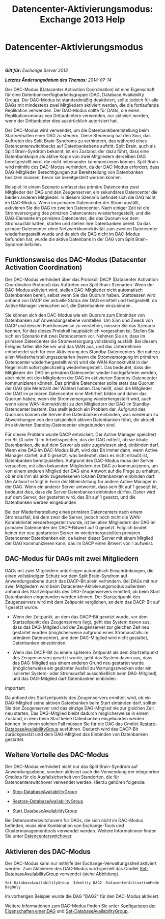 ﻿---
title: 'Datencenter-Aktivierungsmodus: Exchange 2013 Help'
TOCTitle: Datencenter-Aktivierungsmodus
ms:assetid: 57e4bf22-eeae-42a5-beb3-d68d06489592
ms:mtpsurl: https://technet.microsoft.com/de-de/library/Dd979790(v=EXCHG.150)
ms:contentKeyID: 50475729
ms.date: 05/22/2018
mtps_version: v=EXCHG.150
ms.translationtype: MT
---

# Datencenter-Aktivierungsmodus

 

_**Gilt für:** Exchange Server 2013_

_**Letztes Änderungsdatum des Themas:** 2014-07-14_

Der DAC-Modus (Datacenter Activation Coordination) ist eine Eigenschaft für eine Datenbankverfügbarkeitsgruppe (DAG, Database Availability Group). Der DAC-Modus ist standardmäßig deaktiviert, sollte jedoch für alle DAGs mit mindestens zwei Mitgliedern aktiviert werden, die die fortlaufende Replikation verwenden. Der DAC-Modus sollte für DAGs, die einen Replikationsmodus von Drittanbietern verwenden, nur aktiviert werden, wenn der Drittanbieter dies ausdrücklich autorisiert hat.

Der DAC-Modus wird verwendet, um die Datenbankbereitstellung beim Startverhalten einer DAG zu steuern. Diese Steuerung hat den Sinn, das Auftreten des Split Brain-Syndroms zu verhindern, das während eines Datencenterswitchbacks auf Datenbankebene auftritt. Split Brain, auch als Split Brain-Syndrom bekannt, ist ein Zustand, der dazu führt, dass eine Datenbankkopie als aktive Kopie von zwei Mitgliedern derselben DAG bereitgestellt wird, die nicht miteinander kommunizieren können. Split Brain wird mithilfe des DAC-Modus verhindert, da der DAC-Modus erfordert, dass DAG-Mitglieder Berechtigungen zur Bereitstellung von Datenbanken besitzen müssen, bevor sie bereitgestellt werden können.

Beispiel: In einem Szenario umfasst das primäre Datencenter zwei Mitglieder der DAG und den Zeugenserver, ein sekundäres Datencenter die beiden anderen Mitglieder. In diesem Szenario befindet sich die DAG nicht im DAC-Modus. Wenn im primären Datencenter der Strom ausfällt, aktivieren Sie die DAG im zweiten Datencenter. Nach einiger Zeit ist die Stromversorgung des primären Datencenters wiederhergestellt, und die DAG-Elemente im primären Datencenter, die das Quorum vor dem Stromausfall hatten, starten und stellen ihre Datenbanken bereit. Da das primäre Datencenter ohne Netzwerkkonnektivität zum zweiten Datencenter wiederhergestellt wurde und da sich die DAG nicht im DAC-Modus befunden hat, wurde die aktive Datenbank in der DAG vom Split Brain-Syndrom befallen.

## Funktionsweise des DAC-Modus (Datacenter Activation Coordination)

Der DAC-Modus verhindert über das Protokoll DACP (Datacenter Activation Coordination Protocol) das Auftreten von Split Brain-Szenarien. Wenn der DAC-Modus aktiviert wird, stellen DAG-Mitglieder nicht automatisch Datenbanken bereit, selbst wenn Sie das Quorum haben. Stattdessen wird anhand von DACP der aktuelle Status der DAG ermittelt und festgestellt, ob Active Manager versuchen soll, die Datenbanken einzubinden.

Sie können sich den DAC-Modus wie ein Quorum zum Einbinden von Datenbanken auf Anwendungsebene vorstellen. Um Sinn und Zweck von DACP und dessen Funktionsweise zu verstehen, müssen Sie das Szenario kennen, für das dieses Protokoll hauptsächlich vorgesehen ist. Stellen Sie sich ein Szenario mit zwei Datencentern vor. Nehmen Sie an, dass im primären Datencenter die Stromversorgung vollständig ausfällt. Bei diesem Ereignis fallen alle Server und das WAN aus, und das Unternehmen entscheidet sich für eine Aktivierung des Standby-Datencenters. Bei nahezu allen Wiederherstellungsszenarien (wenn die Stromversorgung im primären Datencenter wiederhergestellt wird) wird die WAN-Konnektivität in der Regel nicht sofort gleichzeitig wiederhergestellt. Das bedeutet, dass die Mitglieder der DAG im primären Datencenter wieder hochgefahren werden, aber nicht mit den Mitgliedern der DAG im aktivierten Standby-Datencenter kommunizieren können. Das primäre Datencenter sollte stets das Quorum der DAG (die Mehrzahl der Wähler) haben. Das heißt, dass die Mitglieder der DAG im primären Datencenter eine Mehrheit bilden und daher das Quorum haben, wenn die Stromversorgung wiederhergestellt wird, auch wenn keine WAN-Konnektivität zu den Mitgliedern der DAG im Standby-Datencenter besteht. Das stellt jedoch ein Problem dar. Aufgrund des Quorums können die Server ihre Datenbanken einbinden, was wiederum zu Abweichungen von den tatsächlich aktiven Datenbanken führt, die aktuell im aktivierten Standby-Datencenter eingebunden sind.

Für dieses Problem wurde DACP entwickelt. Der Active Manager speichert ein Bit (0 oder 1) im Arbeitsspeicher, das der DAG mitteilt, ob sie lokale Datenbanken, die auf dem Server als aktiv zugewiesen sind, einbinden darf. Wenn eine DAG im DAC-Modus läuft, wird das Bit immer dann, wenn Active Manager startet, auf 0 gesetzt, was bedeutet, dass es nicht erlaubt ist, Datenbanken bereitzustellen. Aufgrund des DAC-Modus muss der Server versuchen, mit allen bekannten Mitgliedern der DAG zu kommunizieren, um von einem anderen Mitglied der DAG eine Antwort auf die Frage zu erhalten, ob er die ihm als aktiv zugewiesenen lokalen Datenbanken einbinden darf. Die Antwort erfolgt in Form der Biteinstellung für andere Active Manager in der DAG. Wenn ein anderer Server antwortet, dass sein Bit auf 1 gesetzt ist, bedeutet dies, dass die Server Datenbanken einbinden dürfen. Daher wird auf dem Server, der gestartet wird, das Bit auf 1 gesetzt, und die Datenbanken werden eingebunden.

Bei der Wiederherstellung eines primären Datencenters nach einem Stromausfall, bei dem zwar die Server, jedoch noch nicht die WAN-Konnektivität wiederhergestellt wurde, ist bei allen Mitgliedern der DAG im primären Datencenter der DACP-Bitwert auf 0 gesetzt. Folglich bindet keiner der neu gestarteten Server im wiederhergestellten primären Datencenter Datenbanken ein, da keiner dieser Server mit einem Mitglied der DAG kommunizieren kann, das im DACP einen Bitwert von 1 aufweist.

## DAC-Modus für DAGs mit zwei Mitgliedern

DAGs mit zwei Mitgliedern unterliegen automatisch Einschränkungen, die einen vollständigen Schutz vor dem Split Brain-Syndrom auf Anwendungsebene durch das DACP-Bit allein verhindern. Bei DAGs mit nur zwei Mitgliedern wird beim Datacenter-Aktivierungsmodus außerdem anhand des Startzeitpunkts des DAG-Zeugenservers ermittelt, ob beim Start Datenbanken eingebunden werden können. Der Startzeitpunkt des Zeugenservers wird mit dem Zeitpunkt verglichen, an dem das DACP-Bit auf 1 gesetzt wurde.

  - Wenn der Zeitpunkt, an dem das DACP-Bit gesetzt wurde, vor dem Startzeitpunkt des Zeugenservers liegt, geht das System davon aus, dass das DAG-Mitglied und der Zeugenserver zur gleichen Zeit neu gestartet wurden (möglicherweise aufgrund eines Stromausfalls im primären Datencenter), und dem DAG-Mitglied wird nicht gestattet, Datenbanken einzubinden.

  - Wenn das DACP-Bit zu einem späteren Zeitpunkt als dem Startzeitpunkt des Zeugenservers gesetzt wurde, geht das System davon aus, dass das DAG-Mitglied aus einem anderen Grund neu gestartet wurde (möglicherweise ein geplanter Ausfall zu Wartungszwecken oder ein isolierter System- oder Stromausfall ausschließlich beim DAG-Mitglied), und das DAG-Mitglied darf Datenbanken einbinden.


> [!IMPORTANT]
> Da anhand des Startzeitpunkts des Zeugenservers ermittelt wird, ob ein DAG-Mitglied seine aktiven Datenbanken beim Start einbinden darf, sollten Sie den Zeugenserver und das einzige DAG-Mitglied nie zur gleichen Zeit neu starten, Das DAG-Mitglied bleibt dadurch möglicherweise in einem Zustand, in dem beim Start keine Datenbanken eingebunden werden können. In einem solchen Fall müssen Sie für die DAG das Cmdlet <A href="https://technet.microsoft.com/de-de/library/dd351169(v=exchg.150)">Restore-DatabaseAvailabilityGroup</A> ausführen. Dadurch wird das DACP-Bit zurückgesetzt und dem DAG-Mitglied das Einbinden von Datenbanken gestattet.



## Weitere Vorteile des DAC-Modus

Der DAC-Modus verhindert nicht nur das Split Brain-Syndrom auf Anwendungsebene, sondern aktiviert auch die Verwendung der integrierten Cmdlets für die Ausfallsicherheit von Standorten, die für Datencenterswitchover verwendet werden. Hierzu gehören folgende:

  - [Stop-DatabaseAvailabilityGroup](https://technet.microsoft.com/de-de/library/dd335133\(v=exchg.150\))

  - [Restore-DatabaseAvailabilityGroup](https://technet.microsoft.com/de-de/library/dd351169\(v=exchg.150\))

  - [Start-DatabaseAvailabilityGroup](https://technet.microsoft.com/de-de/library/dd335076\(v=exchg.150\))

Bei Datencenterswitchovern für DAGs, die sich nicht im DAC-Modus befinden, muss eine Kombination von Exchange-Tools und Clustermanagementtools verwendet werden. Weitere Informationen finden Sie unter [Datencenterswitchover](datacenter-switchovers-exchange-2013-help.md).

## Aktivieren des DAC-Modus

Der DAC-Modus kann nur mithilfe der Exchange-Verwaltungsshell aktiviert werden. Zum Aktivieren des DAC-Modus wird speziell das Cmdlet [Set-DatabaseAvailabilityGroup](https://technet.microsoft.com/de-de/library/dd297934\(v=exchg.150\)) verwendet (siehe Abbildung).

    Set-DatabaseAvailabilityGroup -Identity DAG2 -DatacenterActivationMode DagOnly

Im vorherigen Beispiel wurde die DAG "DAG2" für den DAC-Modus aktiviert.

Weitere Informationen zum DAC-Modus finden Sie unter [Konfigurieren der Eigenschaften einer DAG](configure-database-availability-group-properties-exchange-2013-help.md) und [Set-DatabaseAvailabilityGroup](https://technet.microsoft.com/de-de/library/dd297934\(v=exchg.150\)).

